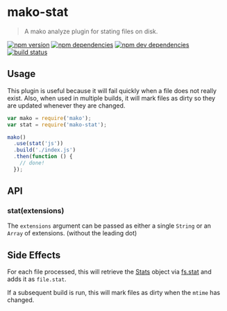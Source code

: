 # mako-stat

> A mako analyze plugin for stating files on disk.

[![npm version](https://img.shields.io/npm/v/mako-stat.svg)](https://www.npmjs.com/package/mako-stat)
[![npm dependencies](https://img.shields.io/david/makojs/stat.svg)](https://david-dm.org/makojs/stat)
[![npm dev dependencies](https://img.shields.io/david/dev/makojs/stat.svg)](https://david-dm.org/makojs/stat#info=devDependencies)
[![build status](https://img.shields.io/travis/makojs/stat.svg)](https://travis-ci.org/makojs/stat)

## Usage

This plugin is useful because it will fail quickly when a file does not really exist. Also, when
used in multiple builds, it will mark files as dirty so they are updated whenever they are changed.

```js
var mako = require('mako');
var stat = require('mako-stat');

mako()
  .use(stat('js'))
  .build('./index.js')
  .then(function () {
    // done!
  });
```

## API

### stat(extensions)

The `extensions` argument can be passed as either a single `String` or an `Array` of extensions.
(without the leading dot)

## Side Effects

For each file processed, this will retrieve the [Stats](https://nodejs.org/api/fs.html#fs_class_fs_stats) object via [fs.stat](https://nodejs.org/api/fs.html#fs_fs_stat_path_callback) and adds it as `file.stat`.

If a subsequent build is run, this will mark files as dirty when the `mtime` has changed.
